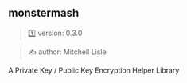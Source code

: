 ##  monstermash

> 1️⃣ version: 0.3.0

> ✍️ author: Mitchell Lisle

A Private Key / Public Key Encryption Helper Library
